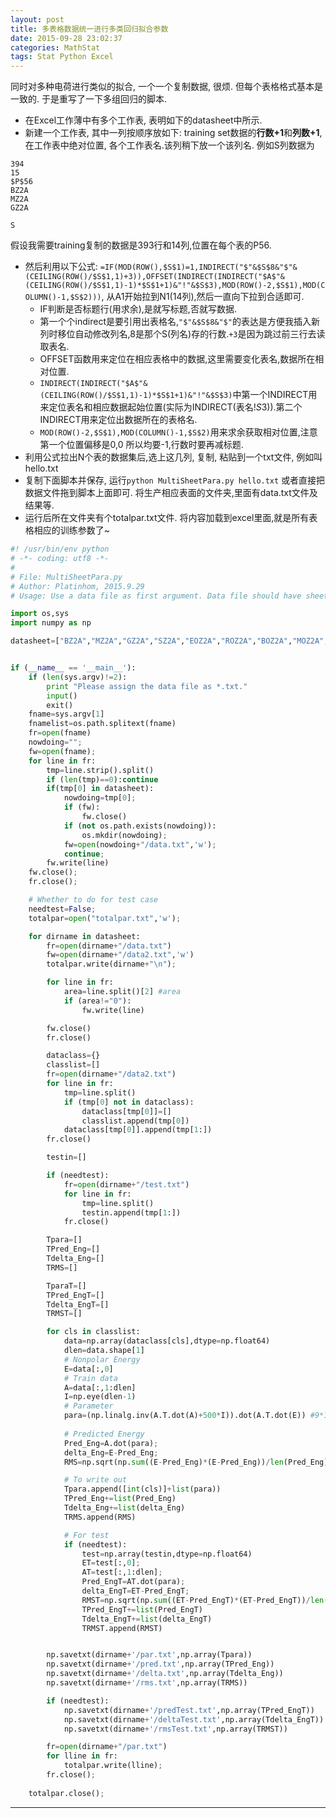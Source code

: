 ```yaml
---
layout: post
title: 多表格数据统一进行多类回归拟合参数
date: 2015-09-28 23:02:37
categories: MathStat
tags: Stat Python Excel
---
```


同时对多种电荷进行类似的拟合, 一个一个复制数据, 很烦. 但每个表格格式基本是一致的. 于是重写了一下多组回归的脚本.

- 在Excel工作薄中有多个工作表, 表明如下的datasheet中所示.
- 新建一个工作表, 其中一列按顺序放如下: training set数据的**行数+1**和**列数+1**,在工作表中绝对位置, 各个工作表名.该列稍下放一个该列名. 例如S列数据为

~~~
394
15
$P$56
BZ2A
MZ2A
GZ2A

S
~~~

假设我需要training复制的数据是393行和14列,位置在每个表的P56.

- 然后利用以下公式: `=IF(MOD(ROW(),$S$1)=1,INDIRECT("$"&$S$8&"$"&(CEILING(ROW()/$S$1,1)+3)),OFFSET(INDIRECT(INDIRECT("$A$"&(CEILING(ROW()/$S$1,1)-1)*$S$1+1)&"!"&$S$3),MOD(ROW()-2,$S$1),MOD(COLUMN()-1,$S$2)))`, 从A1开始拉到N1(14列),然后一直向下拉到合适即可.
	- IF判断是否标题行(用求余),是就写标题,否就写数据.
	- 第一个个indirect是要引用出表格名,`"$"&$S$8&"$"`的表达是方便我插入新列时移位自动修改列名,8是那个S(列名)存的行数.`+3`是因为跳过前三行去读取表名. 
	- OFFSET函数用来定位在相应表格中的数据,这里需要变化表名,数据所在相对位置.
	- `INDIRECT(INDIRECT("$A$"&(CEILING(ROW()/$S$1,1)-1)*$S$1+1)&"!"&$S$3)`中第一个INDIRECT用来定位表名和相应数据起始位置(实际为INDIRECT(表名!$S$3)).第二个INDIRECT用来定位出数据所在的表格名. 
	- `MOD(ROW()-2,$S$1),MOD(COLUMN()-1,$S$2)`用来求余获取相对位置,注意第一个位置偏移是0,0 所以均要-1,行数时要再减标题.
- 利用公式拉出N个表的数据集后,选上这几列, 复制, 粘贴到一个txt文件, 例如叫hello.txt
- 复制下面脚本并保存, 运行`python MultiSheetPara.py hello.txt` 或者直接把数据文件拖到脚本上面即可. 将生产相应表面的文件夹,里面有data.txt文件及结果等.
- 运行后所在文件夹有个totalpar.txt文件. 将内容加载到excel里面,就是所有表格相应的训练参数了~

~~~python
#! /usr/bin/env python
# -*- coding: utf8 -*-
#
# File: MultiSheetPara.py
# Author: Platinhom, 2015.9.29
# Usage: Use a data file as first argument. Data file should have sheet name and data under it.

import os,sys
import numpy as np

datasheet=["BZ2A","MZ2A","GZ2A","SZ2A","EOZ2A","ROZ2A","BOZ2A","MOZ2A","GOZ2A","SOZ2A","EPOZ2A","RPOZ2A","BPOZ2A","MPOZ2A","GPOZ2A","SPOZ2A"]


if (__name__ == '__main__'):
	if (len(sys.argv)!=2):
		print "Please assign the data file as *.txt."
		input()
		exit()
	fname=sys.argv[1]
	fnamelist=os.path.splitext(fname)
	fr=open(fname)
	nowdoing="";
	fw=open(fname);
	for line in fr:
		tmp=line.strip().split()
		if (len(tmp)==0):continue
		if(tmp[0] in datasheet):
			nowdoing=tmp[0];
			if (fw):
				fw.close()
			if (not os.path.exists(nowdoing)):
				os.mkdir(nowdoing);
			fw=open(nowdoing+"/data.txt",'w');
			continue;
		fw.write(line)
	fw.close();
	fr.close();

	# Whether to do for test case
	needtest=False;
	totalpar=open("totalpar.txt",'w');

	for dirname in datasheet:
		fr=open(dirname+"/data.txt")
		fw=open(dirname+"/data2.txt",'w')
		totalpar.write(dirname+"\n");

		for line in fr:
			area=line.split()[2] #area
			if (area!="0"):
				fw.write(line)

		fw.close()
		fr.close()

		dataclass={}
		classlist=[]
		fr=open(dirname+"/data2.txt")
		for line in fr:
			tmp=line.split()
			if (tmp[0] not in dataclass):
				dataclass[tmp[0]]=[]
				classlist.append(tmp[0])
			dataclass[tmp[0]].append(tmp[1:])
		fr.close()

		testin=[]

		if (needtest):
			fr=open(dirname+"/test.txt")
			for line in fr:
				tmp=line.split()
				testin.append(tmp[1:])
			fr.close()

		Tpara=[]
		TPred_Eng=[]
		Tdelta_Eng=[]
		TRMS=[]

		TparaT=[]
		TPred_EngT=[]
		Tdelta_EngT=[]
		TRMST=[]

		for cls in classlist:
			data=np.array(dataclass[cls],dtype=np.float64)
			dlen=data.shape[1]
			# Nonpolar Energy
			E=data[:,0]
			# Train data
			A=data[:,1:dlen] 
			I=np.eye(dlen-1)
			# Parameter
			para=(np.linalg.inv(A.T.dot(A)+500*I)).dot(A.T.dot(E)) #9*1
			
			# Predicted Energy
			Pred_Eng=A.dot(para);
			delta_Eng=E-Pred_Eng;
			RMS=np.sqrt(np.sum((E-Pred_Eng)*(E-Pred_Eng))/len(Pred_Eng))

			# To write out
			Tpara.append([int(cls)]+list(para))
			TPred_Eng+=list(Pred_Eng)
			Tdelta_Eng+=list(delta_Eng)
			TRMS.append(RMS)

			# For test
			if (needtest):
				test=np.array(testin,dtype=np.float64)
				ET=test[:,0];
				AT=test[:,1:dlen];
				Pred_EngT=AT.dot(para);
				delta_EngT=ET-Pred_EngT;
				RMST=np.sqrt(np.sum((ET-Pred_EngT)*(ET-Pred_EngT))/len(Pred_EngT))
				TPred_EngT+=list(Pred_EngT)
				Tdelta_EngT+=list(delta_EngT)
				TRMST.append(RMST)


		np.savetxt(dirname+'/par.txt',np.array(Tpara))
		np.savetxt(dirname+'/pred.txt',np.array(TPred_Eng))
		np.savetxt(dirname+'/delta.txt',np.array(Tdelta_Eng))
		np.savetxt(dirname+'/rms.txt',np.array(TRMS))

		if (needtest):
			np.savetxt(dirname+'/predTest.txt',np.array(TPred_EngT))
			np.savetxt(dirname+'/deltaTest.txt',np.array(Tdelta_EngT))
			np.savetxt(dirname+'/rmsTest.txt',np.array(TRMST))

		fr=open(dirname+"/par.txt")
		for lline in fr:
			totalpar.write(lline);
		fr.close();
		
	totalpar.close();
~~~

------
